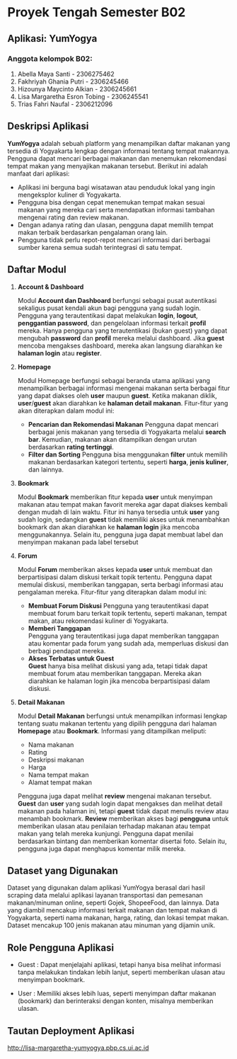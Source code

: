 # Proyek Tengah Semester B02

## Aplikasi: **YumYogya**

### Anggota kelompok B02:
1. Abella Maya Santi - 2306275462
2. Fakhriyah Ghania Putri - 2306245466
3. Hizounya Maycinto Alkian - 2306245661
4. Lisa Margaretha Esron Tobing - 2306245541
5. Trias Fahri Naufal - 2306212096

## Deskripsi Aplikasi
**YumYogya** adalah sebuah platform yang menampilkan daftar makanan yang tersedia di Yogyakarta lengkap dengan informasi tentang tempat makannya. Pengguna dapat mencari berbagai makanan dan menemukan rekomendasi tempat makan yang menyajikan makanan tersebut. Berikut ini adalah manfaat dari aplikasi:
- Aplikasi ini berguna bagi wisatawan atau penduduk lokal yang ingin mengeksplor kuliner di Yogyakarta.
- Pengguna bisa dengan cepat menemukan tempat makan sesuai makanan yang mereka cari serta mendapatkan informasi tambahan mengenai rating dan review makanan.
- Dengan adanya rating dan ulasan, pengguna dapat memilih tempat makan terbaik berdasarkan pengalaman orang lain.
- Pengguna tidak perlu repot-repot mencari informasi dari berbagai sumber karena semua sudah terintegrasi di satu tempat.

## Daftar Modul
1. **Account & Dashboard**

   Modul **Account dan Dashboard** berfungsi sebagai pusat autentikasi sekaligus pusat kendali akun bagi pengguna yang sudah login. Pengguna yang terautentikasi dapat melakukan **login**, **logout**, **penggantian password**, dan pengelolaan informasi terkait **profil** mereka. Hanya pengguna yang terautentikasi (bukan guest) yang dapat mengubah **password** dan **profil** mereka melalui dashboard. Jika **guest** mencoba mengakses dashboard, mereka akan langsung diarahkan ke **halaman login** atau **register**.

2. **Homepage**

   Modul Homepage berfungsi sebagai beranda utama aplikasi yang menampilkan berbagai informasi mengenai makanan serta berbagai fitur yang dapat diakses oleh **user** maupun **guest**. Ketika makanan diklik, **user**/**guest** akan diarahkan ke **halaman detail makanan**.
   Fitur-fitur yang akan diterapkan dalam modul ini:
     - **Pencarian dan Rekomendasi Makanan**
       Pengguna dapat mencari berbagai jenis makanan yang tersedia di Yogyakarta melalui **search bar**. Kemudian, makanan akan ditampilkan dengan urutan berdasarkan **rating tertinggi**.
     - **Filter dan Sorting**
       Pengguna bisa menggunakan **filter** untuk memilih makanan berdasarkan kategori tertentu, seperti **harga**, **jenis kuliner**, dan lainnya.
     
3. **Bookmark**

   Modul **Bookmark** memberikan fitur kepada **user** untuk menyimpan makanan atau tempat makan favorit mereka agar dapat diakses kembali dengan mudah di lain waktu. Fitur ini hanya tersedia untuk **user** yang sudah login, sedangkan **guest** tidak memiliki akses untuk menambahkan bookmark dan akan diarahkan ke **halaman login** jika mencoba menggunakannya. Selain itu, pengguna juga dapat membuat label dan menyimpan makanan pada label tersebut 

4. **Forum**  

   Modul **Forum** memberikan akses kepada **user** untuk membuat dan berpartisipasi dalam diskusi terkait topik tertentu. Pengguna dapat memulai diskusi, memberikan tanggapan, serta berbagi informasi atau pengalaman mereka. Fitur-fitur yang diterapkan dalam modul ini:
     - **Membuat Forum Diskusi** 
       Pengguna yang terautentikasi dapat membuat forum baru terkait topik tertentu, seperti makanan, tempat makan, atau rekomendasi kuliner di Yogyakarta.
     - **Memberi Tanggapan**  
       Pengguna yang terautentikasi juga dapat memberikan tanggapan atau komentar pada forum yang sudah ada, memperluas diskusi dan berbagi pendapat mereka.
     - **Akses Terbatas untuk Guest**  
       **Guest** hanya bisa melihat diskusi yang ada, tetapi tidak dapat membuat forum atau memberikan tanggapan. Mereka akan diarahkan ke halaman login jika mencoba berpartisipasi dalam diskusi.
       
5. **Detail Makanan**

   Modul **Detail Makanan** berfungsi untuk menampilkan informasi lengkap tentang suatu makanan tertentu yang dipilih pengguna dari halaman **Homepage** atau **Bookmark**.
   Informasi yang ditampilkan meliputi:
      - Nama makanan
      - Rating
      - Deskripsi makanan
      - Harga
      - Nama tempat makan
      - Alamat tempat makan

   Pengguna juga dapat melihat **review** mengenai makanan tersebut. **Guest** dan **user** yang sudah login dapat mengakses dan melihat detail makanan pada halaman ini, tetapi **guest** tidak dapat menulis review atau menambah bookmark. **Review** memberikan akses bagi **pengguna** untuk memberikan ulasan atau penilaian terhadap makanan atau tempat makan yang telah mereka kunjungi. Pengguna dapat menilai berdasarkan bintang dan memberikan komentar disertai foto. Selain itu, pengguna juga dapat menghapus komentar milik mereka.


## Dataset yang Digunakan
Dataset yang digunakan dalam aplikasi YumYogya berasal dari hasil scraping data melalui aplikasi layanan transportasi dan pemesanan makanan/minuman online, seperti Gojek, ShopeeFood, dan lainnya. Data yang diambil mencakup informasi terkait makanan dan tempat makan di Yogyakarta, seperti nama makanan, harga, rating, dan lokasi tempat makan. Dataset mencakup 100 jenis makanan atau minuman yang dijamin unik.


## Role Pengguna Aplikasi
- Guest : Dapat menjelajahi aplikasi, tetapi hanya bisa melihat informasi tanpa melakukan tindakan lebih lanjut, seperti memberikan ulasan atau menyimpan bookmark.
  
- User : Memiliki akses lebih luas, seperti menyimpan daftar makanan (bookmark) dan berinteraksi dengan konten, misalnya memberikan ulasan.

## Tautan Deployment Aplikasi
http://lisa-margaretha-yumyogya.pbp.cs.ui.ac.id
